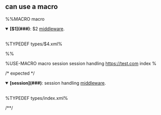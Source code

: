 ## can use a macro
%%MACRO macro
<details open>
<summary><strong>[$1](###)</strong>: $2 <a href="$3">middleware</a>.
<br/><br/>
</summary>

%TYPEDEF types/$4.xml%
</details>
%%

%USE-MACRO macro
<data>session</data>
<data>session handling</data>
<data>https://test.com</data>
<data>index</data>
%

/* expected */

<details open>
<summary><strong>[session](###)</strong>: session handling <a href="https://test.com">middleware</a>.
<br/><br/>
</summary>

%TYPEDEF types/index.xml%
</details>
/**/